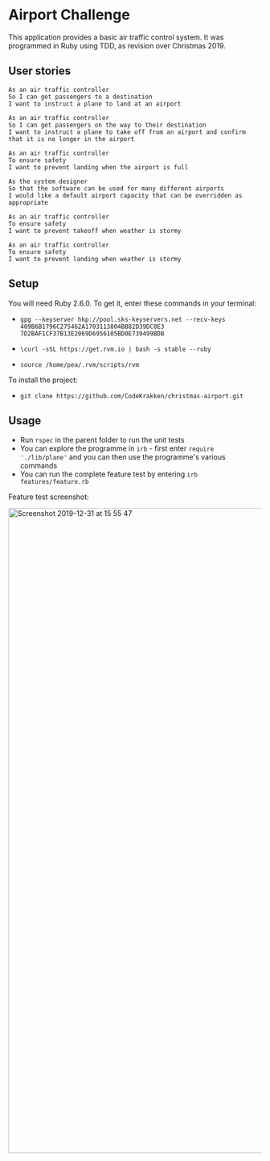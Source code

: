 Airport Challenge
=================

This application provides a basic air traffic control system. It was programmed in Ruby using TDD, as revision over Christmas 2019.

User stories
------

```
As an air traffic controller 
So I can get passengers to a destination 
I want to instruct a plane to land at an airport

As an air traffic controller 
So I can get passengers on the way to their destination 
I want to instruct a plane to take off from an airport and confirm that it is no longer in the airport

As an air traffic controller 
To ensure safety 
I want to prevent landing when the airport is full 

As the system designer
So that the software can be used for many different airports
I would like a default airport capacity that can be overridden as appropriate

As an air traffic controller 
To ensure safety 
I want to prevent takeoff when weather is stormy 

As an air traffic controller 
To ensure safety 
I want to prevent landing when weather is stormy 
```

Setup
----

You will need Ruby 2.6.0. To get it, enter these commands in your terminal:

* `gpg --keyserver hkp://pool.sks-keyservers.net --recv-keys 409B6B1796C275462A1703113804BB82D39DC0E3 7D2BAF1CF37B13E2069D6956105BD0E739499BDB`

* `\curl -sSL https://get.rvm.io | bash -s stable --ruby`

* `source /home/pea/.rvm/scripts/rvm`

To install the project:

* `git clone https://github.com/CodeKrakken/christmas-airport.git`

Usage
---

* Run `rspec` in the parent folder to run the unit tests
* You can explore the programme in `irb` - first enter `require './lib/plane'` and you can then use the programme's various commands
* You can run the complete feature test by entering `irb features/feature.rb`

Feature test screenshot:

<img width="1280" alt="Screenshot 2019-12-31 at 15 55 47" src="https://user-images.githubusercontent.com/52076323/71627486-9461cb00-2bea-11ea-9812-11879bf5ab9e.png">
